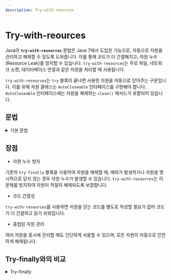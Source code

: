 ```yaml
---
description: Try-with-reources
---
```


# Try-with-reources

Java의 **`try-with-resources`** 문법은 Java 7에서 도입된 기능으로, 자동으로 자원을 관리하고 해제할 수 있도록 도와줍니다. 이를 통해 코드가 더 간결해지고, 자원 누수(Resource Leak)를 방지할 수 있습니다. `try-with-resources`는 주로 파일, 네트워크 소켓, 데이터베이스 연결과 같은 자원을 처리할 때 사용됩니다.



`try-with-resources`는 `try` 블록이 끝나면 사용한 자원을 자동으로 닫아주는 구문입니다. 이를 위해 자원 클래스는 `AutoCloseable` 인터페이스를 구현해야 합니다. `AutoCloseable` 인터페이스에는 자원을 해제하는 `close()` 메서드가 포함되어 있습니다.



## 문법

<details>

<summary>기본 문법</summary>

```java
try (ResourceType resource = new ResourceType()) {
    // 자원을 사용한 작업 수행
} catch (ExceptionType e) {
    // 예외 처리
}
```

여기서 `ResourceType`은 `AutoCloseable` 인터페이스를 구현한 자원 클래스입니다. `try` 블록이 끝나면 `resource`의 `close()` 메서드가 자동으로 호출되어 자원이 해제됩니다.

</details>

## 장점

* 자원 누수 방지

기존의 `try-finally` 블록을 사용하여 자원을 해제할 때, 예외가 발생하거나 자원을 명시적으로 닫지 않는 경우 자원 누수가 발생할 수 있습니다. `try-with-resources`는 이 문제를 방지하여 자원이 적절히 해제되도록 보장합니다.

* 코드 간결성

`try-with-resources`를 사용하면 자원을 닫는 코드를 별도로 작성할 필요가 없어 코드가 더 간결하고 읽기 쉬워집니다.

* 중첩된 자원 관리

여러 자원을 동시에 관리할 때도 간단하게 사용할 수 있으며, 모든 자원이 자동으로 안전하게 해제됩니다.



## Try-finally와의 비교

<details>

<summary>Try-finally</summary>

```java
BufferedReader br = null;
try {
    br = new BufferedReader(new FileReader("example.txt"));
    String line;
    while ((line = br.readLine()) != null) {
        System.out.println(line);
    }
} catch (IOException e) {
    System.err.println("파일을 읽는 도중 오류가 발생했습니다: " + e.getMessage());
} finally {
    if (br != null) {
        try {
            br.close();
        } catch (IOException ex) {
            System.err.println("BufferedReader를 닫는 도중 오류가 발생했습니다: " + ex.getMessage());
        }
    }
}
```

#### 설명:

* **복잡성**: `finally` 블록에서 자원을 해제하는 코드가 추가되어 코드가 복잡해집니다.
* **예외 처리**: 자원 해제 중 발생할 수 있는 예외를 처리하는 코드도 필요합니다.

`try-with-resources`를 사용하면 이러한 복잡한 자원 관리 코드가 더 간결하고 명확하게 바뀔 수 있습니다.

</details>

